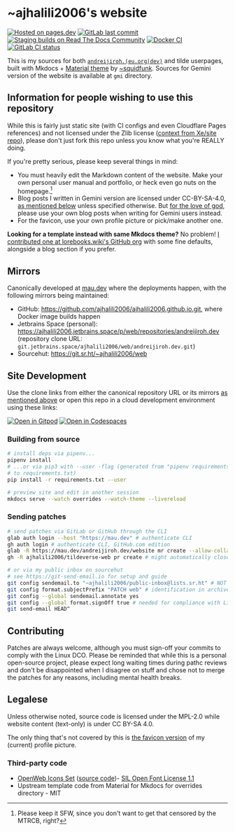 # ~ajhalili2006's website

[![Hosted on pages.dev](https://img.shields.io/badge/hosted%20on-pages.dev-orange?style=flat-square&logo=cloudflare)](https://pages.dev)
[![GitLab last commit](https://img.shields.io/gitlab/last-commit/andreijiroh.dev/website?gitlab_url=https%3A%2F%2Fmau.dev&style=flat-square)](https://mau.dev/andreijiroh.dev/website/commits)
[![Staging builds on Read The Docs Community](https://readthedocs.org/projects/ajhalili2006/badge/?version=latest&style=flat-square)](https://readthedocs.org/projects/ajhalili2006/)
[![Docker CI](https://github.com/ajhalili2006/ajhalili2006.github.io/actions/workflows/docker.yml/badge.svg?event=schedule&style=flat-badge)](https://github.com/ajhalili2006/ajhalili2006.github.io/actions/workflows/docker.yml?query=event%3Aschedule)
[![GitLab CI status](https://mau.dev/andreijiroh.dev/website/badges/main/pipeline.svg?style=flat-square)](https://mau.dev/andreijiroh.dev/website/-/pipelines)

This is my sources for both [`andreijiroh.(eu.org|dev)`](https://andreijiroh.eu.org) and tilde userpages,
built with Mkdocs + [Material theme](https://go.andreijiroh.eu.org/mkdocs-material) by
[~squidfunk](https://github.com/squidfunk). Sources for Gemini version of the website is
available at `gmi` directory.

## Information for people wishing to use this repository

While this is fairly just static site (with CI configs and even Cloudflare Pages references)
and not licensed under the Zlib license ([context from Xe/site repo][zlib-chaos]), please don't
just fork this repo unless you know what you're REALLY doing.

[zlib-chaos]: https://github.com/Xe/site/blob/HEAD/README.md#information-for-people-wishing-to-use-this-code

If you're pretty serious, please keep several things in mind:

- You must heavily edit the Markdown content of the website. Make your own personal user manual and portfolio,
or heck even go nuts on the homepage.[^1]
- Blog posts I written in Gemini version are licensed under CC-BY-SA-4.0,
[as mentioned below](#legalese) unless specified otherwise.
But [for the love of god], please use your own blog posts when writing for
Gemini users instead.
- For the favicon, use your own profile picture or pick/make another one.

[for the love of god]: https://english.stackexchange.com/questions/351296/what-exactly-does-for-the-love-of-god-mean#351326
[^1]: Please keep it SFW, since you don't want to get that censored by the MTRCB, right?

**Looking for a template instead with same Mkdocs theme?** No problem! [I contributed one at lorebooks.wiki's GitHub org](https://github.com/lorebooks-wiki/mkdocs-material-template)
with some fine defaults, alongside a blog section if you prefer.

## Mirrors

Canonically developed at [mau.dev](https://mau.dev/andreijiroh.dev/website.git) where the deployments happen, with the following mirrors being maintained:

* GitHub: <https://github.com/ajhalili2006/ajhalili2006.github.io.git>, where Docker image builds happen
* Jetbrains Space (personal): <https://ajhalili2006.jetbrains.space/p/web/repositories/andreijiroh.dev> (repository clone URL: `git.jetbrains.space/ajhalili2006/web/andreijiroh.dev.git`)
* Sourcehut: <https://git.sr.ht/~ajhalili2006/web>

## Site Development

Use the clone links from either the canonical repository URL or its mirrors
[as mentioned above](#mirrors) or open this repo in a cloud development
environment using these links:

[![Open in Gitpod](https://img.shields.io/badge/open%20in-Gitpod-orange?style=flat-square&logo=gitpod)](https://gitpod.io/#https://mau.dev/andreijiroh.dev/website)
[![Open in Codespaces](https://img.shields.io/badge/open%20in-Codespaces-black?style=flat-square&logo=github)](https://codespaces.new/ajhalili2006/ajhalili2006.github.io)

### Building from source

```bash
# install deps via pipenv...
pipenv install
# ...or via pip3 with --user -flag (generated from "pipenv requirements" and sending its output
# to requirements.txt)
pip install -r requirements.txt --user

# preview site and edit in another session
mkdocs serve --watch overrides --watch-theme --livereload
```

### Sending patches


```bash
# send patches via GitLab or GitHub through the CLI
glab auth login --host "https://mau.dev" # authenticate CLI
gh auth login # authenticate CLI, GitHub.com edition
glab -R https://mau.dev/andreijiroh.dev/website mr create --allow-collaboration -b main
gh -R ajhalili2006/tildeverse-web pr create # might automatically closes PR due to mirror status

# or via my public inbox on sourcehut
# see https://git-send-email.io for setup and guide
git config sendemail.to "~ajhalili2006/public-inbox@lists.sr.ht" # NOT my personal email
git config format.subjectPrefix "PATCH web" # identification in archives + builds.sr.ht
git config --global sendemail.annotate yes
git config --global format.signOff true # needed for compliance with Linux DCO
git send-email HEAD^
```

## Contributing

Patches are always welcome, although you must sign-off your commits to comply with the Linux DCO.
Please be reminded that while this is a personal open-source project, please expect long waiting
times during pathc reviews and don't be disappointed when I disagree on stuff and chose not to merge
the patches for any reasons, including mental health breaks.

## Legalese

Unless otherwise noted, source code is licensed under the MPL-2.0 while website content (text-only)
is under CC BY-SA 4.0.

The only thing that's not covered by this is [the favicon version](markdown/assets/images/favicon.png)
of my (current) profile picture.

### Third-party code

* [OpenWeb Icons Set](https://iconduck.com/sets/openweb-icons-set) ([source code](https://github.com/pfefferle/openwebicons?ref=iconduck.com))- [SIL Open Font License 1.1](https://github.com/pfefferle/openwebicons/blob/main/License.txt)
* Upstream template code from Material for Mkdocs for overrides directory - MIT
